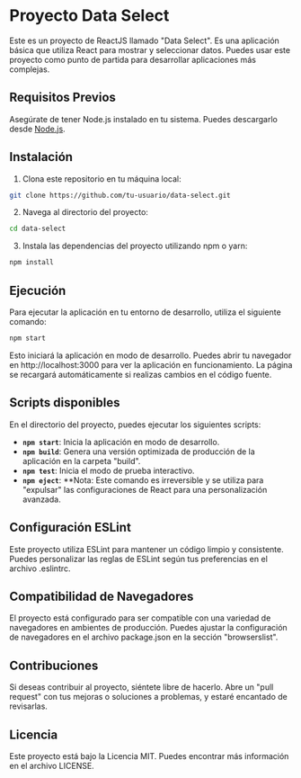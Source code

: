 # Proyecto Data Select

Este es un proyecto de ReactJS llamado "Data Select". Es una aplicación básica que utiliza React para mostrar y seleccionar datos. Puedes usar este proyecto como punto de partida para desarrollar aplicaciones más complejas.

## Requisitos Previos

Asegúrate de tener Node.js instalado en tu sistema. Puedes descargarlo desde [Node.js](https://nodejs.org/).

## Instalación

1. Clona este repositorio en tu máquina local:

```bash
git clone https://github.com/tu-usuario/data-select.git
```

2. Navega al directorio del proyecto:

```bash
cd data-select
```

3. Instala las dependencias del proyecto utilizando npm o yarn:

```bash
npm install
```

## Ejecución
Para ejecutar la aplicación en tu entorno de desarrollo, utiliza el siguiente comando:

```bash
npm start
```

Esto iniciará la aplicación en modo de desarrollo. Puedes abrir tu navegador en http://localhost:3000 para ver la aplicación en funcionamiento. La página se recargará automáticamente si realizas cambios en el código fuente.

## Scripts disponibles

En el directorio del proyecto, puedes ejecutar los siguientes scripts:

- **`npm start`**: Inicia la aplicación en modo de desarrollo.
- **`npm build`**: Genera una versión optimizada de producción de la aplicación en la carpeta "build".
- **`npm test`**: Inicia el modo de prueba interactivo.
- **`npm eject`**: **Nota: Este comando es irreversible y se utiliza para "expulsar" las configuraciones de React para una personalización avanzada.

## Configuración ESLint

Este proyecto utiliza ESLint para mantener un código limpio y consistente. Puedes personalizar las reglas de ESLint según tus preferencias en el archivo .eslintrc.

## Compatibilidad de Navegadores

El proyecto está configurado para ser compatible con una variedad de navegadores en ambientes de producción. Puedes ajustar la configuración de navegadores en el archivo package.json en la sección "browserslist".

## Contribuciones

Si deseas contribuir al proyecto, siéntete libre de hacerlo. Abre un "pull request" con tus mejoras o soluciones a problemas, y estaré encantado de revisarlas.

## Licencia

Este proyecto está bajo la Licencia MIT. Puedes encontrar más información en el archivo LICENSE.